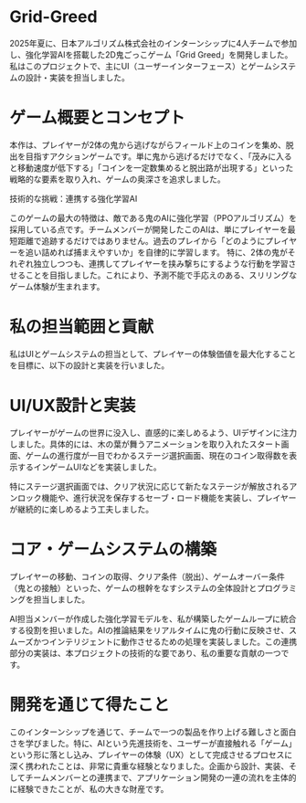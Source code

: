 # Grid-Greed

2025年夏に、日本アルゴリズム株式会社のインターンシップに4人チームで参加し、強化学習AIを搭載した2D鬼ごっこゲーム「Grid Greed」を開発しました。私はこのプロジェクトで、主にUI（ユーザーインターフェース）とゲームシステムの設計・実装を担当しました。

# ゲーム概要とコンセプト

本作は、プレイヤーが2体の鬼から逃げながらフィールド上のコインを集め、脱出を目指すアクションゲームです。単に鬼から逃げるだけでなく、「茂みに入ると移動速度が低下する」「コインを一定数集めると脱出路が出現する」といった戦略的な要素を取り入れ、ゲームの奥深さを追求しました。

技術的な挑戦：連携する強化学習AI

このゲームの最大の特徴は、敵である鬼のAIに強化学習（PPOアルゴリズム）を採用している点です。チームメンバーが開発したこのAIは、単にプレイヤーを最短距離で追跡するだけではありません。過去のプレイから「どのようにプレイヤーを追い詰めれば捕まえやすいか」を自律的に学習します。
特に、2体の鬼がそれぞれ独立しつつも、連携してプレイヤーを挟み撃ちにするような行動を学習させることを目指しました。これにより、予測不能で手応えのある、スリリングなゲーム体験が生まれます。

# 私の担当範囲と貢献

私はUIとゲームシステムの担当として、プレイヤーの体験価値を最大化することを目標に、以下の設計と実装を行いました。

# UI/UX設計と実装

プレイヤーがゲームの世界に没入し、直感的に楽しめるよう、UIデザインに注力しました。具体的には、木の葉が舞うアニメーションを取り入れたスタート画面、ゲームの進行度が一目でわかるステージ選択画面、現在のコイン取得数を表示するインゲームUIなどを実装しました。

特にステージ選択画面では、クリア状況に応じて新たなステージが解放されるアンロック機能や、進行状況を保存するセーブ・ロード機能を実装し、プレイヤーが継続的に楽しめるよう工夫しました。

# コア・ゲームシステムの構築

プレイヤーの移動、コインの取得、クリア条件（脱出）、ゲームオーバー条件（鬼との接触）といった、ゲームの根幹をなすシステムの全体設計とプログラミングを担当しました。

AI担当メンバーが作成した強化学習モデルを、私が構築したゲームループに統合する役割を担いました。AIの推論結果をリアルタイムに鬼の行動に反映させ、スムーズかつインテリジェントに動作させるための処理を実装しました。この連携部分の実装は、本プロジェクトの技術的な要であり、私の重要な貢献の一つです。

# 開発を通じて得たこと

このインターンシップを通じて、チームで一つの製品を作り上げる難しさと面白さを学びました。特に、AIという先進技術を、ユーザーが直接触れる「ゲーム」という形に落とし込み、プレイヤーの体験（UX）として完成させるプロセスに深く携われたことは、非常に貴重な経験となりました。企画から設計、実装、そしてチームメンバーとの連携まで、アプリケーション開発の一連の流れを主体的に経験できたことが、私の大きな財産です。
